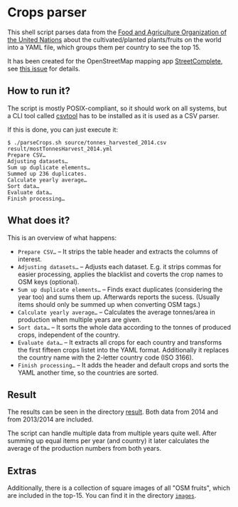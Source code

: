 # Crops parser

This shell script parses data from the [Food and Agriculture Organization of the United Nations](http://www.fao.org/faostat/en/#data/QC) about the cultivated/planted plants/fruits on the world into a YAML file, which groups them per country to see the top 15.

It has been created for the OpenStreetMap mapping app [StreetComplete](https://github.com/westnordost/StreetComplete), see [this issue](https://github.com/westnordost/StreetComplete/issues/368) for details.

## How to run it?

The script is mostly POSIX-compliant, so it should work on all systems, but a CLI tool called [csvtool](https://github.com/Chris00/ocaml-csv) has to be installed as it is used as a CSV parser.

If this is done, you can just execute it:
```shell
$ ./parseCrops.sh source/tonnes_harvested_2014.csv result/mostTonnesHarvest_2014.yml
Prepare CSV…
Adjusting datasets…
Sum up duplicate elements…
Summed up 236 duplicates.
Calculate yearly average…
Sort data…
Evaluate data…
Finish processing…
```

## What does it?

This is an overview of what happens:
* `Prepare CSV…` – It strips the table header and extracts the columns of interest.
* `Adjusting datasets…` – Adjusts each dataset. E.g. it strips commas for easier processing, applies the blacklist and coverts the crop names to OSM keys (optional).
* `Sum up duplicate elements…` – Finds exact duplicates (considering the year too) and sums them up. Afterwards reports the sucess. (Usually items should only be summed up when converting OSM tags.)
* `Calculate yearly average…` – Calculates the average tonnes/area in production when multiple years are given.
* `Sort data…` – It sorts the whole data according to the tonnes of produced crops, independent of the country.
* `Evaluate data…` – It extracts all crops for each country and transforms the first fifteen crops listet into the YAML format. Additionally it replaces the country name with the 2-letter country code (ISO 3166).
* `Finish processing…` – It adds the header and default crops and sorts the YAML another time, so the countries are sorted.

## Result

The results can be seen in the directory [result](result). Both data from 2014 and from 2013/2014 are included.

The script can handle multiple data from multiple years quite well. After summing up equal items per year (and country) it later calculates the average of the production numbers from both years.

## Extras

Additionally, there is a collection of square images of all "OSM fruits", which are included in the top-15. You can find it in the directory [`images`](images/).
